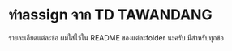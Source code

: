 # ทำassign จาก TD TAWANDANG
รายละเอียดแต่ละข้อ ผมใส่ไว้ใน README ของแต่ละfolder นะครับ มีสำหรับทุกข้อ
